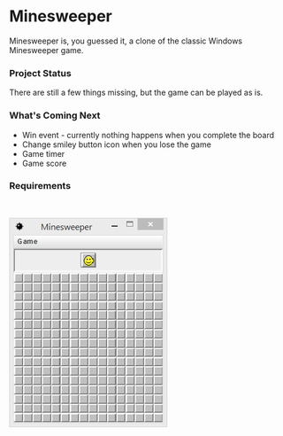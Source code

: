 # Minesweeper #

Minesweeper is, you guessed it, a clone of the classic Windows
Minesweeper game.

### Project Status ###

There are still a few things missing, but the game can be played as is.

### What's Coming Next ###

* Win event - currently nothing happens when you complete the board
* Change smiley button icon when you lose the game
* Game timer
* Game score

### Requirements ###


<br />

![Screenshot of game](src/main/resources/gameScreenshot.png)
